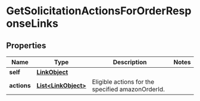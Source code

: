 # GetSolicitationActionsForOrderResponseLinks

## Properties
Name | Type | Description | Notes
------------ | ------------- | ------------- | -------------
**self** | [**LinkObject**](LinkObject.md) |  | 
**actions** | [**List&lt;LinkObject&gt;**](LinkObject.md) | Eligible actions for the specified amazonOrderId. | 
